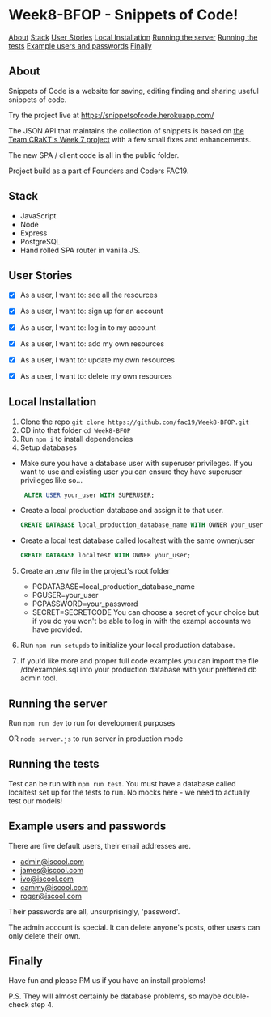 # Week8-BFOP - Snippets of Code!

[About](#About)
[Stack](#Stack)
[User Stories](#User-Stories)
[Local Installation](#Local-Installation)
[Running the server](#Running-the-server)
[Running the tests](#Running-the-tests)
[Example users and passwords](#Example-users-and-passwords)
[Finally](#Finally)

## About

Snippets of Code is a website for saving, editing finding and sharing useful snippets of code.

Try the project live at https://snippetsofcode.herokuapp.com/

The JSON API that maintains the collection of snippets is based on [the Team CRaKT's Week 7 project](https://github.com/fac19/week7-CRaKT) with a few small fixes and enhancements.

The new SPA / client code is all in the public folder.

Project build as a part of Founders and Coders FAC19.

## Stack

- JavaScript
- Node
- Express
- PostgreSQL
- Hand rolled SPA router in vanilla JS.

## User Stories
- [x] As a user, I want to: see all the resources
- [x] As a user, I want to: sign up for an account
- [x] As a user, I want to: log in to my account
- [x] As a user, I want to: add my own resources
- [x] As a user, I want to: update my own resources
- [x] As a user, I want to: delete my own resources


## Local Installation

1. Clone the repo `git clone https://github.com/fac19/Week8-BFOP.git`
2. CD into that folder `cd Week8-BFOP`
3. Run `npm i` to install dependencies
4. Setup databases
 - Make sure you have a database user with superuser privileges. If you want to use and existing user you can ensure they have superuser privileges like so...
   ```sql
    ALTER USER your_user WITH SUPERUSER;
    ```
 - Create a local production database and assign it to that user.
   ```sql
   CREATE DATABASE local_production_database_name WITH OWNER your_user;
   ```
 - Create a local test database called localtest with the same owner/user
   ```sql
   CREATE DATABASE localtest WITH OWNER your_user;
   ```
5. Create an .env file in the project's root folder
   - PGDATABASE=local_production_database_name
   - PGUSER=your_user
   - PGPASSWORD=your_password
   - SECRET=SECRETCODE
   You can choose a secret of your choice but if you do you won't be able to log in with the exampl accounts we have provided.
   
6. Run `npm run setupdb` to initialize your local production database.

7. If you'd like more and proper full code examples you can import the file /db/examples.sql into your production database with your preffered db admin tool.


## Running the server

Run `npm run dev` to run for development purposes

OR `node server.js` to run server in production mode


## Running the tests

Test can be run with `npm run test`. You must have a database called localtest set up for the tests to run. No mocks here - we need to actually test our models!


## Example users and passwords

There are five default users, their email addresses are.
- admin@iscool.com
- james@iscool.com
- ivo@iscool.com
- cammy@iscool.com
- roger@iscool.com

Their passwords are all, unsurprisingly, 'password'.

The admin account is special. It can delete anyone's posts, other users can only delete their own.

## Finally

Have fun and please PM us if you have an install problems!

P.S. They will almost certainly be database problems, so maybe double-check step 4.

